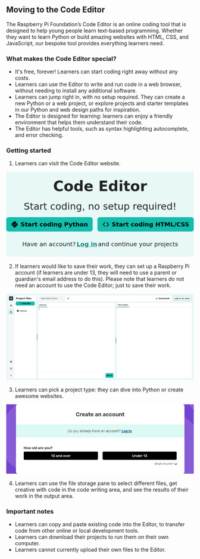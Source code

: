 ## Moving to the Code Editor

The Raspberry Pi Foundation’s Code Editor is an online coding tool that is designed to help young people learn text-based programming. Whether they want to learn Python or build amazing websites with HTML, CSS, and JavaScript, our bespoke tool provides everything learners need.

### What makes the Code Editor special?
- It's free, forever! Learners can start coding right away without any costs.
- Learners can use the Editor to write and run code in a web browser, without needing to install any additional software. 
- Learners can jump right in, with no setup required. They can create a new Python or a web project, or explore projects and starter templates in our Python and web design paths for inspiration.
- The Editor is designed for learning: learners can enjoy a friendly environment that helps them understand their code.
- The Editor has helpful tools, such as syntax highlighting autocomplete, and error checking.

### Getting started
1. Learners can visit the Code Editor website.

  ![Getting started page for the Code Editor](images/image1.png)

2. If learners would like to save their work, they can set up a Raspberry Pi account (if learners are under 13, they will need to use a parent or guardian's email address to do this). Please note that learners do not need an account to use the Code Editor; just to save their work.

  ![Account creation page for the Code Editor](images/image2.png)

3. Learners can pick a project type: they can dive into Python or create awesome websites.

  ![The UI for the Code Editor](images/image3.png)

4. Learners can use the file storage pane to select different files, get creative with code in the code writing area, and see the results of their work in the output area.

### Important notes
- Learners can copy and paste existing code into the Editor, to transfer code from other online or local development tools.
- Learners can download their projects to run them on their own computer.
- Learners cannot currently upload their own files to the Editor.

